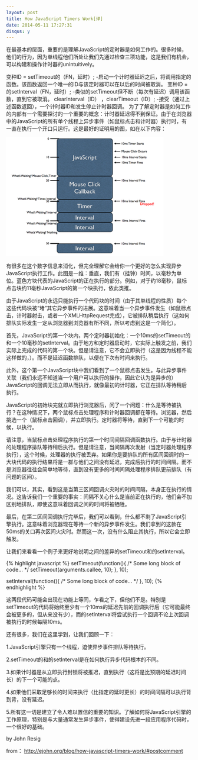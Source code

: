 ```yaml
---
layout: post
title: How JavaScript Timers Work[译]
date: 2014-05-11 17:27:31
disqus: y
---
```


在最基本的层面，重要的是理解JavaScript的定时器是如何工作的。很多时候，他们的行为，因为单线程他们所处让我们先通过检查三项功能，这是我们有机会，可以构建和操作计时器的unintuitively。

变种ID = setTimeout的（FN，延时）; -启动一个计时器延迟之后，将调用指定的函数。该函数返回一个唯一的ID与该定时器可以在以后的时间被取消。
变种ID =的setInterval（FN，延时）; -类似的setTimeout但不断（每次有延迟）调用该函数，直到它被取消。
clearInterval（ID） ，clearTimeout（ID）; -接受（通过上述函数返回），一个计时器ID和发生停止计时器回调。
为了了解定时器是如何工作的内部有一个需要探讨的一个重要的概念：计时器延迟得不到保证。由于在浏览器中的JavaScript的所有单个线程上异步事件（如鼠标点击和计时器）执行时，有一直在执行一个开口只运行。这是最好的证明用的图，如在以下内容：

<img src="/images/427px-Timers.png"></img>

有很多在这个数字信息来消化，但完全理解它会给你一个更好的怎么实现异步JavaScript执行工作。此图是一维：垂直，我们有（挂钟）时间，以毫秒为单位。蓝色方块代表的JavaScript的正在执行的部分。例如，对于约18毫秒，鼠标点击块约11毫秒JavaScript的第一个块执行，依此类推。

由于JavaScript的永远只能执行一个代码块的时间（由于其单线程的性质）每个这些代码块被“堵”其它异步事件的进展。这意味着当一个异步事件发生（如鼠标点击，计时器射击，或者一个XMLHttpRequest完成），它被排队稍后执行（这如何排队实际发生一定从浏览器到浏览器有所不同，所以考虑到这是一个简化）。

首先，JavaScript的第一个块内，两个定时器初始化：一个10ms的setTimeout的和一个10毫秒的setInterval。由于地方和定时器启动时，它实际上触发之前，我们实际上完成的代码的第一个块。但是请注意，它不会立即执行（这是因为线程不能这样做的，）。而不是延迟函数排队，以便在下次有时间来执行。

此外，这个第一个JavaScript块中我们看到了一个鼠标点击发生。与此异步事件关联（我们永远不知道当一个用户可以执行的操作，因此它认为是异步的）JavaScript的回调无法立即从而执行，就像最初的计时器，它正在排队等待稍后执行。

JavaScript的初始块完就立即执行浏览器后，问了一个问题：什么是等待被执行？在这种情况下，两个鼠标点击处理程序和计时器回调都在等待。浏览器，然后挑选一个（鼠标点击回调），并立即执行。定时器将等待，直到下一个可能的时候，以执行。

请注意，当鼠标点击处理程序执行的第一个时间间隔回调函数执行。由于与计时器的处理程序排队等待稍后执行。但是请注意，当间隔再次发射（当定时器处理程序执行），这个时候，处理器的执行被丢弃。如果你是要排队的所有区间回调时的一大块代码的执行结果将是一群与他们之间没有延迟，完成后执行的时间间隔。而不是浏览器往往会简单地等待，直到没有更多的时间间隔处理程序排队更前排队（有问题的区间）。

我们可以，其实，看到这是当第三区间回调火灾时的时间间隔，本身正在执行的情况。这告诉我们一个重要的事实：间隔不关心什么是当前正在执行的，他们会不加区别地排队，即使这意味着回调之间的时间将被牺牲。

最后，在第二区间回调执行完毕后，我们可以看到，什么都不剩了JavaScript引擎执行。这意味着浏览器现在等待一个新的异步事件发生。我们拿到的这款在50ms的关口再次区间火灾时。然而这一次，没有什么阻止其执行，所以它会立即触发。

让我们来看看一个例子来更好地说明之间的差异的setTimeout和的setInterval。

{% highlight javascript %}
setTimeout(function(){
    /* Some long block of code... */
    setTimeout(arguments.callee, 10);
  }, 10);
 
  setInterval(function(){
    /* Some long block of code... */
  }, 10);
  {% endhighlight %}

这两段代码可能会出现在功能上等同，乍看之下，但他们不是。特别是setTimeout的代码将始终至少有一个10ms的延迟先前的回调执行后（它可能最终会被更多的，但从来没有少），而的setInterval将尝试执行一个回调不论上次回调被执行的时候每隔10ms。

还有很多，我们在这里学到，让我们回顾一下：

1.JavaScript引擎只有一个线程，迫使异步事件排队等待执行。

2.setTimeout的和的setInterval是在如何执行异步代码根本的不同。

3.如果计时器是从立即执行封锁将被推迟，直到执行（这将是比预期的延迟时间长）的下一个可能的点。

4.如果他们采取足够长的时间来执行（比指定的延时更长）的时间间隔可以执行背到背，没有延迟。

5.所有这一切是建立了令人难以置信的重要的知识。了解如何将JavaScript引擎的工作原理，特别是与大量通常发生异步事件，使得建设先进一段应用程序代码时，一个很好的基础。

by John Resig

from： http://ejohn.org/blog/how-javascript-timers-work/#postcomment

